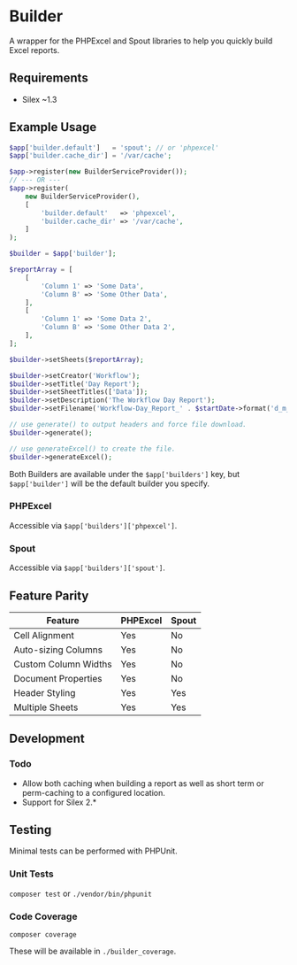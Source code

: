 # Builder

A wrapper for the PHPExcel and Spout libraries to help you quickly build Excel reports.

## Requirements

- Silex ~1.3

## Example Usage

```php
$app['builder.default']   = 'spout'; // or 'phpexcel'
$app['builder.cache_dir'] = '/var/cache';

$app->register(new BuilderServiceProvider());
// --- OR ---
$app->register(
    new BuilderServiceProvider(),
    [
        'builder.default'   => 'phpexcel',
        'builder.cache_dir' => '/var/cache',
    ]
);
```

```php
$builder = $app['builder'];

$reportArray = [
    [
        'Column 1' => 'Some Data',
        'Column B' => 'Some Other Data',
    ],
    [
        'Column 1' => 'Some Data 2',
        'Column B' => 'Some Other Data 2',
    ],
];

$builder->setSheets($reportArray);

$builder->setCreator('Workflow');
$builder->setTitle('Day Report');
$builder->setSheetTitles(['Data']);
$builder->setDescription('The Workflow Day Report');
$builder->setFilename('Workflow-Day_Report_' . $startDate->format('d_m_Y'));

// use generate() to output headers and force file download.
$builder->generate();

// use generateExcel() to create the file.
$builder->generateExcel();
```

Both Builders are available under the `$app['builders']` key, but `$app['builder']` will be the default builder you specify.

### PHPExcel
Accessible via `$app['builders']['phpexcel']`.

### Spout
Accessible via `$app['builders']['spout']`.

## Feature Parity
Feature | PHPExcel | Spout
------- | -------- | -----
Cell Alignment | Yes | No
Auto-sizing Columns | Yes | No
Custom Column Widths | Yes | No
Document Properties | Yes | No
Header Styling | Yes | Yes
Multiple Sheets | Yes | Yes


## Development

### Todo

* Allow both caching when building a report as well as short term or perm-caching to a configured location.
* Support for Silex 2.*

## Testing

Minimal tests can be performed with PHPUnit.

### Unit Tests
`composer test` or  `./vendor/bin/phpunit`

### Code Coverage
`composer coverage`

These will be available in `./builder_coverage`.
